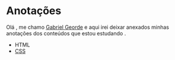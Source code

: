 # Anotações 
Olá , me chamo [Gabriel Georde](https://twitter.com/GabrielGeorde) e aqui irei deixar anexados minhas anotações dos conteúdos que estou estudando .

* HTML
* [CSS](anotações/cssNote.md)
